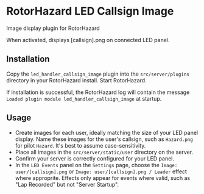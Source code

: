 # RotorHazard LED Callsign Image
Image display plugin for RotorHazard

When activated, displays [callsign].png on connected LED panel.

## Installation

Copy the `led_handler_callsign_image` plugin into the `src/server/plugins` directory in your RotorHazard install. Start RotorHazard.

If installation is successful, the RotorHazard log will contain the message `Loaded plugin module led_handler_callsign_image` at startup.

## Usage

- Create images for each user, ideally matching the size of your LED panel display. Name these images for the user's callsign, such as `Hazard.png` for pilot `Hazard`. It's best to assume case-sensitivity.
- Place all images in the `src/server/static/user` directory on the server.
- Confirm your server is correctly configured for your LED panel.
- In the `LED Events` panel on the `Settings` page, choose the `Image: user/[callsign].png` or `Image: user/[callsign].png / Leader` effect where approprite. Effects only appear for events where valid, such as "Lap Recorded" but not "Server Startup".
